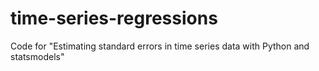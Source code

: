 # time-series-regressions
Code for "Estimating standard errors in time series data with Python and statsmodels"
